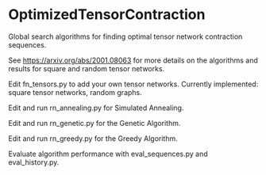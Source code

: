 # OptimizedTensorContraction
Global search algorithms for finding optimal tensor network contraction sequences.

See https://arxiv.org/abs/2001.08063 for more details on the algorithms and results for square and random tensor networks.


Edit fn_tensors.py to add your own tensor networks. Currently implemented: square tensor networks, random graphs.

Edit and run rn_annealing.py for Simulated Annealing.

Edit and run rn_genetic.py for the Genetic Algorithm.

Edit and run rn_greedy.py for the Greedy Algorithm.


Evaluate algorithm performance with eval_sequences.py and eval_history.py.
